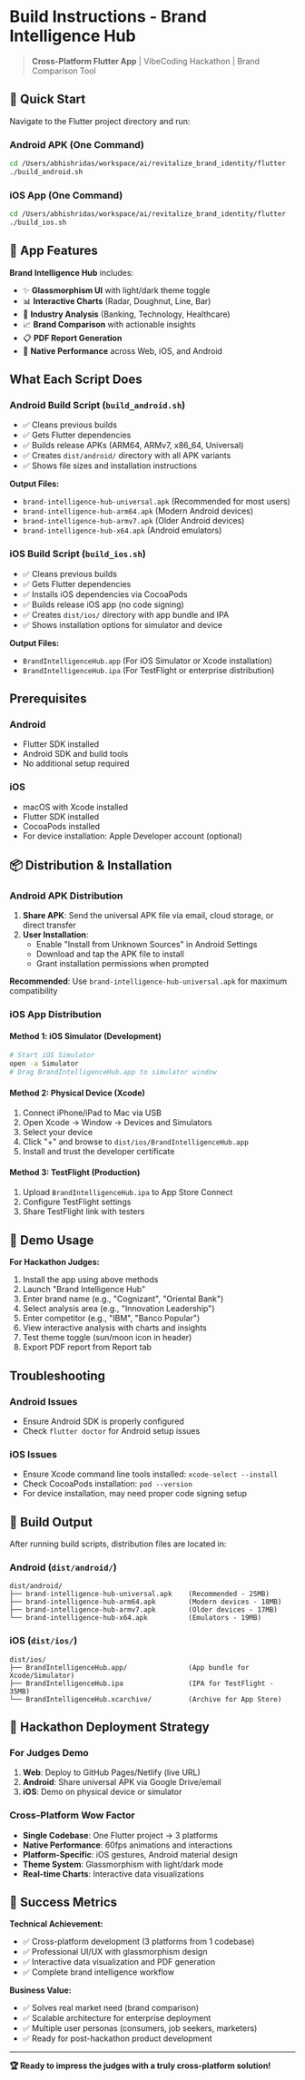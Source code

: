 # Build Instructions - Brand Intelligence Hub

> **Cross-Platform Flutter App** | VibeCoding Hackathon | Brand Comparison Tool

## 🚀 Quick Start

Navigate to the Flutter project directory and run:

### Android APK (One Command)
```bash
cd /Users/abhishridas/workspace/ai/revitalize_brand_identity/flutter
./build_android.sh
```

### iOS App (One Command)
```bash
cd /Users/abhishridas/workspace/ai/revitalize_brand_identity/flutter
./build_ios.sh
```

## 📱 App Features

**Brand Intelligence Hub** includes:
- ✨ **Glassmorphism UI** with light/dark theme toggle
- 📊 **Interactive Charts** (Radar, Doughnut, Line, Bar)
- 🏢 **Industry Analysis** (Banking, Technology, Healthcare)
- 📈 **Brand Comparison** with actionable insights
- 📋 **PDF Report Generation** 
- 📱 **Native Performance** across Web, iOS, and Android

## What Each Script Does

### Android Build Script (`build_android.sh`)
- ✅ Cleans previous builds
- ✅ Gets Flutter dependencies  
- ✅ Builds release APKs (ARM64, ARMv7, x86_64, Universal)
- ✅ Creates `dist/android/` directory with all APK variants
- ✅ Shows file sizes and installation instructions

**Output Files:**
- `brand-intelligence-hub-universal.apk` (Recommended for most users)
- `brand-intelligence-hub-arm64.apk` (Modern Android devices)
- `brand-intelligence-hub-armv7.apk` (Older Android devices)
- `brand-intelligence-hub-x64.apk` (Android emulators)

### iOS Build Script (`build_ios.sh`)
- ✅ Cleans previous builds
- ✅ Gets Flutter dependencies
- ✅ Installs iOS dependencies via CocoaPods
- ✅ Builds release iOS app (no code signing)
- ✅ Creates `dist/ios/` directory with app bundle and IPA
- ✅ Shows installation options for simulator and device

**Output Files:**
- `BrandIntelligenceHub.app` (For iOS Simulator or Xcode installation)
- `BrandIntelligenceHub.ipa` (For TestFlight or enterprise distribution)

## Prerequisites

### Android
- Flutter SDK installed
- Android SDK and build tools
- No additional setup required

### iOS  
- macOS with Xcode installed
- Flutter SDK installed
- CocoaPods installed
- For device installation: Apple Developer account (optional)

## 📦 Distribution & Installation

### Android APK Distribution
1. **Share APK**: Send the universal APK file via email, cloud storage, or direct transfer
2. **User Installation**:
   - Enable "Install from Unknown Sources" in Android Settings
   - Download and tap the APK file to install
   - Grant installation permissions when prompted

**Recommended**: Use `brand-intelligence-hub-universal.apk` for maximum compatibility

### iOS App Distribution

#### Method 1: iOS Simulator (Development)
```bash
# Start iOS Simulator
open -a Simulator
# Drag BrandIntelligenceHub.app to simulator window
```

#### Method 2: Physical Device (Xcode)
1. Connect iPhone/iPad to Mac via USB
2. Open Xcode → Window → Devices and Simulators
3. Select your device
4. Click "+" and browse to `dist/ios/BrandIntelligenceHub.app`
5. Install and trust the developer certificate

#### Method 3: TestFlight (Production)
1. Upload `BrandIntelligenceHub.ipa` to App Store Connect
2. Configure TestFlight settings
3. Share TestFlight link with testers

## 🎯 Demo Usage

**For Hackathon Judges:**
1. Install the app using above methods
2. Launch "Brand Intelligence Hub"
3. Enter brand name (e.g., "Cognizant", "Oriental Bank") 
4. Select analysis area (e.g., "Innovation Leadership")
5. Enter competitor (e.g., "IBM", "Banco Popular")
6. View interactive analysis with charts and insights
7. Test theme toggle (sun/moon icon in header)
8. Export PDF report from Report tab

## Troubleshooting

### Android Issues
- Ensure Android SDK is properly configured
- Check `flutter doctor` for Android setup issues

### iOS Issues  
- Ensure Xcode command line tools installed: `xcode-select --install`
- Check CocoaPods installation: `pod --version`
- For device installation, may need proper code signing setup

## 📂 Build Output

After running build scripts, distribution files are located in:

### Android (`dist/android/`)
```
dist/android/
├── brand-intelligence-hub-universal.apk    (Recommended - 25MB)
├── brand-intelligence-hub-arm64.apk        (Modern devices - 18MB)
├── brand-intelligence-hub-armv7.apk        (Older devices - 17MB)
└── brand-intelligence-hub-x64.apk          (Emulators - 19MB)
```

### iOS (`dist/ios/`)
```
dist/ios/
├── BrandIntelligenceHub.app/               (App bundle for Xcode/Simulator)
├── BrandIntelligenceHub.ipa                (IPA for TestFlight - 35MB)
└── BrandIntelligenceHub.xcarchive/         (Archive for App Store)
```

## 🎯 Hackathon Deployment Strategy

### For Judges Demo
1. **Web**: Deploy to GitHub Pages/Netlify (live URL)
2. **Android**: Share universal APK via Google Drive/email
3. **iOS**: Demo on physical device or simulator

### Cross-Platform Wow Factor
- **Single Codebase**: One Flutter project → 3 platforms
- **Native Performance**: 60fps animations and interactions
- **Platform-Specific**: iOS gestures, Android material design
- **Theme System**: Glassmorphism with light/dark mode
- **Real-time Charts**: Interactive data visualizations

## 🚀 Success Metrics

**Technical Achievement:**
- ✅ Cross-platform development (3 platforms from 1 codebase)
- ✅ Professional UI/UX with glassmorphism design
- ✅ Interactive data visualization and PDF generation
- ✅ Complete brand intelligence workflow

**Business Value:**
- ✅ Solves real market need (brand comparison)
- ✅ Scalable architecture for enterprise deployment
- ✅ Multiple user personas (consumers, job seekers, marketers)
- ✅ Ready for post-hackathon product development

---

**🏆 Ready to impress the judges with a truly cross-platform solution!**